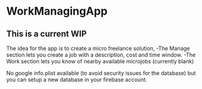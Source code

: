 # WorkManagingApp

## This is a current WIP 

The idea for the app is to create a micro freelance solution, 
-The Manage section lets you create a job with a description, cost and time window.
-The Work section lets you know of nearby available microjobs (currently blank)

No google info.plist available (to avoid security issues for the database) but you can setup a new database in your firebase account. 

